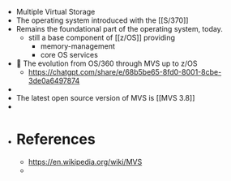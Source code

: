 - Multiple Virtual Storage
- The operating system introduced with the [[S/370]]
- Remains the foundational part of the operating system, today.
	- still a base component of [[z/OS]] providing
		- memory-management
		- core OS services
- 🤖 The evolution from OS/360 through MVS up to z/OS
	- https://chatgpt.com/share/e/68b5be65-8fd0-8001-8cbe-3de0a6497874
-
- The latest open source version of MVS is [[MVS 3.8]]
-
- # References
	- https://en.wikipedia.org/wiki/MVS
	-